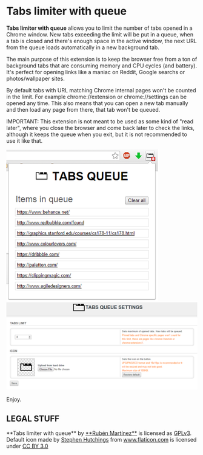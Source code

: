 <h1>Tabs limiter with queue</h1>

<b>Tabs limiter with queue</b> allows you to limit the number of tabs opened in a Chrome window. New tabs exceeding the limit will be put in a queue, when a tab is closed and there's enough space in the active window, the next URL from the queue loads automatically in a new background tab.

The main purpose of this extension is to keep the browser free from a ton of background tabs that are consuming memory and CPU cycles (and battery). It's perfect for opening links like a maniac on  Reddit, Google searchs or photos/wallpaper sites.

By default tabs with URL matching Chrome internal pages won't be counted in the limit. For example chrome://extension or chrome://settings can be opened any time. This also means that you can open a new tab manually and then load any page from there, that tab won't be queued.

IMPORTANT: This extension is not meant to be used as some kind of "read later", where you close the browser and come back later to check the links, although it keeps the queue when you exit, but it is not recommended to use it like that.

![Button and popup screenshot](screenshots/tabs-queue-toolbar-button.png)
![Settings screenshot](screenshots/tabs-queue-settings.png)

Enjoy.

<h2>LEGAL STUFF</h2>
**Tabs limiter with queue** by <a href="https://twitter.com/rub3nmv">**Rub&eacute;n Mart&iacute;nez**</a> is licensed as <a href="http://www.gnu.org/licenses/gpl-3.0.txt">GPLv3</a>.<br>
Default icon made by <a href="http://www.typicons.com" title="Stephen Hutchings">Stephen Hutchings</a> from <a href="http://www.flaticon.com" title="Flaticon">www.flaticon.com</a> is licensed under <a href="http://creativecommons.org/licenses/by/3.0/" title="Creative Commons BY 3.0">CC BY 3.0</a>

